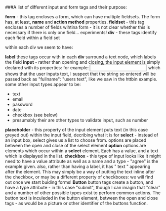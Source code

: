 ###A list of different input and form tags and their purpose:

**form** - this tag encloses a form, which can have multiple fieldsets.  The form has, at least, **name** and **action method** properties.
**fieldset** - this tag encloses a number of fields wihtina form - it is not clear whether this is necessary if there is only one field... experiments!
**div** - these tags identify each field within a field set

within each div we seem to have:

**label** these tags occur with in each **div** surround a text node, which labels the field
**input** - rather than opening and closing, the input element is simply declared with its properties: for example:
    <input type="text" name="fullname">
which shows that the user inputs text, I suspect that the string so entered will be passed back as "fullname": "users text", like we saw in the httbin example.
some other input types appear to be:

* text
* email
* password
* date
* checkbox (see below)
* presumably their are other types to validate input, such as number

**placeholder** - this property of the input element puts text (in this case greyed out) within the input field, decribing what it is for
**select** - instead of an input box, select gives us a list to choose from.  options are placed between the open and close of the select element
**option** options are elements which occur within a **select** element.  Each has a value, and a text which is displayed in the list.
**checkbox** - this type of input looks like it might need to have a value attribute as well as a name and a type - "agree" is the example given. also, rather than having a label, it has "  text  " appearing after the element. This may simply be a way of putting the text inline after the checkbox, or may be a different property of checkboxes:  we will find out once we start buiding forms!
**Button** button tags create a button, and have a type attribute - in this case "submit", though I can imagin that "clear" and a number of other possible types exist to perform common actions.  The button text is inculeded in the button element, between the open and close tags - as would be a picture or other identifier of the buttons function.